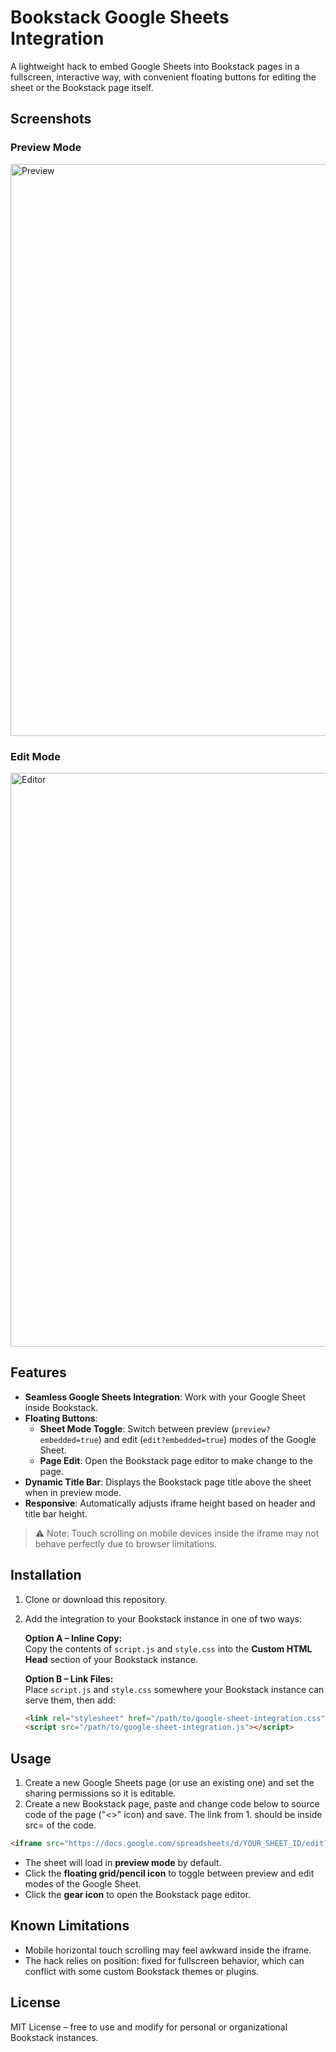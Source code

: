 # Bookstack Google Sheets Integration

A lightweight hack to embed Google Sheets into Bookstack pages in a fullscreen, interactive way, with convenient floating buttons for editing the sheet or the Bookstack page itself.


## Screenshots

### Preview Mode
<img width="1919" height="915" alt="Preview" src="https://github.com/user-attachments/assets/c5b85aaa-c2a9-4a77-937b-673f2f0acc17" />


### Edit Mode
<img width="1918" height="918" alt="Editor" src="https://github.com/user-attachments/assets/0341cecd-b8df-4592-a3f4-64b89d9bf0f5" />


## Features

- **Seamless Google Sheets Integration**: Work with your Google Sheet inside Bookstack.  
- **Floating Buttons**:  
  - **Sheet Mode Toggle**: Switch between preview (`preview?embedded=true`) and edit (`edit?embedded=true`) modes of the Google Sheet.  
  - **Page Edit**: Open the Bookstack page editor to make change to the page.  
- **Dynamic Title Bar**: Displays the Bookstack page title above the sheet when in preview mode.  
- **Responsive**: Automatically adjusts iframe height based on header and title bar height.  

> ⚠️ Note: Touch scrolling on mobile devices inside the iframe may not behave perfectly due to browser limitations.


## Installation

1. Clone or download this repository.  

2. Add the integration to your Bookstack instance in one of two ways:

   **Option A – Inline Copy:**  
   Copy the contents of `script.js` and `style.css` into the **Custom HTML Head** section of your Bookstack instance.

   **Option B – Link Files:**  
   Place `script.js` and `style.css` somewhere your Bookstack instance can serve them, then add:

   ```html
   <link rel="stylesheet" href="/path/to/google-sheet-integration.css">
   <script src="/path/to/google-sheet-integration.js"></script>
   ```





## Usage

1. Create a new Google Sheets page (or use an existing one) and set the sharing permissions so it is editable.  
2. Create a new Bookstack page, paste and change code below to source code of the page ("<>" icon) and save. The link from 1. should be inside src= of the code.

```html
<iframe src="https://docs.google.com/spreadsheets/d/YOUR_SHEET_ID/edit?embedded=true"></iframe>
```

- The sheet will load in **preview mode** by default.  
- Click the **floating grid/pencil icon** to toggle between preview and edit modes of the Google Sheet.  
- Click the **gear icon** to open the Bookstack page editor.



## Known Limitations

- Mobile horizontal touch scrolling may feel awkward inside the iframe.
- The hack relies on position: fixed for fullscreen behavior, which can conflict with some custom Bookstack themes or plugins.

## License

MIT License – free to use and modify for personal or organizational Bookstack instances.
